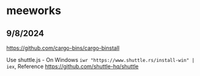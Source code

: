 # meeworks

## 9/8/2024 

https://github.com/cargo-bins/cargo-binstall

Use shuttle.js - On Windows ```iwr "https://www.shuttle.rs/install-win" | iex```, Reference https://github.com/shuttle-hq/shuttle



